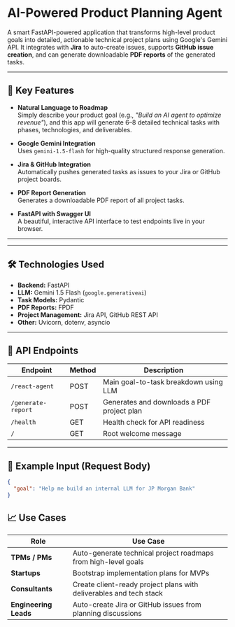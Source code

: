 # AI-Powered Product Planning Agent

A smart FastAPI-powered application that transforms high-level product goals into detailed, actionable technical project plans using Google's Gemini API. It integrates with **Jira** to auto-create issues, supports **GitHub issue creation**, and can generate downloadable **PDF reports** of the generated tasks.

---

## 🚀 Key Features

- **Natural Language to Roadmap**  
  Simply describe your product goal (e.g., _"Build an AI agent to optimize revenue"_), and this app will generate 6–8 detailed technical tasks with phases, technologies, and deliverables.

- **Google Gemini Integration**  
  Uses `gemini-1.5-flash` for high-quality structured response generation.

- **Jira & GitHub Integration**  
  Automatically pushes generated tasks as issues to your Jira or GitHub project boards.

- **PDF Report Generation**  
  Generates a downloadable PDF report of all project tasks.

- **FastAPI with Swagger UI**  
  A beautiful, interactive API interface to test endpoints live in your browser.

---

---

## 🛠️ Technologies Used

- **Backend:** FastAPI
- **LLM:** Gemini 1.5 Flash (`google.generativeai`)
- **Task Models:** Pydantic
- **PDF Reports:** FPDF
- **Project Management:** Jira API, GitHub REST API
- **Other:** Uvicorn, dotenv, asyncio

---

## 🧪 API Endpoints

| Endpoint             | Method | Description                                |
|----------------------|--------|--------------------------------------------|
| `/react-agent`       | POST   | Main goal-to-task breakdown using LLM      |
| `/generate-report`   | POST   | Generates and downloads a PDF project plan |
| `/health`            | GET    | Health check for API readiness             |
| `/`                  | GET    | Root welcome message                       |

---

## 🔄 Example Input (Request Body)

```json
{
  "goal": "Help me build an internal LLM for JP Morgan Bank"
}
```

## 📈 Use Cases

| Role               | Use Case                                                                 |
|--------------------|--------------------------------------------------------------------------|
| **TPMs / PMs**      | Auto-generate technical project roadmaps from high-level goals           |
| **Startups**        | Bootstrap implementation plans for MVPs                                  |
| **Consultants**     | Create client-ready project plans with deliverables and tech stack       |
| **Engineering Leads** | Auto-create Jira or GitHub issues from planning discussions             |
